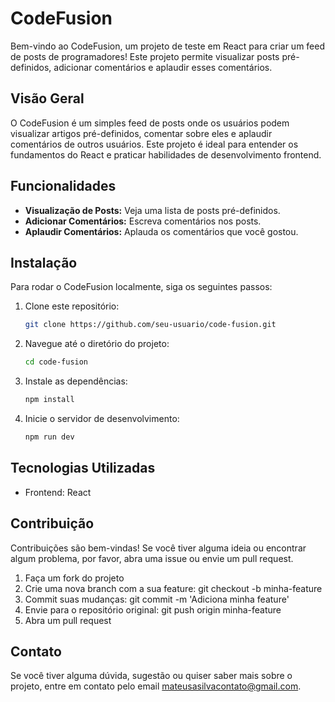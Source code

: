 # CodeFusion

Bem-vindo ao CodeFusion, um projeto de teste em React para criar um feed de posts de programadores! Este projeto permite visualizar posts pré-definidos, adicionar comentários e aplaudir esses comentários.

## Visão Geral

O CodeFusion é um simples feed de posts onde os usuários podem visualizar artigos pré-definidos, comentar sobre eles e aplaudir comentários de outros usuários. Este projeto é ideal para entender os fundamentos do React e praticar habilidades de desenvolvimento frontend.

## Funcionalidades

- **Visualização de Posts:** Veja uma lista de posts pré-definidos.
- **Adicionar Comentários:** Escreva comentários nos posts.
- **Aplaudir Comentários:** Aplauda os comentários que você gostou.

## Instalação

Para rodar o CodeFusion localmente, siga os seguintes passos:

1. Clone este repositório:
   ```sh
   git clone https://github.com/seu-usuario/code-fusion.git
2. Navegue até o diretório do projeto:
   ```sh
   cd code-fusion
3. Instale as dependências:
   ```sh
   npm install
4. Inicie o servidor de desenvolvimento:
   ```sh
   npm run dev
## Tecnologias Utilizadas

- Frontend: React
## Contribuição

Contribuições são bem-vindas! Se você tiver alguma ideia ou encontrar algum problema, por favor, abra uma issue ou envie um pull request.

1. Faça um fork do projeto
2. Crie uma nova branch com a sua feature: git checkout -b minha-feature
3. Commit suas mudanças: git commit -m 'Adiciona minha feature'
4. Envie para o repositório original: git push origin minha-feature
5. Abra um pull request

## Contato
Se você tiver alguma dúvida, sugestão ou quiser saber mais sobre o projeto, entre em contato pelo email mateusasilvacontato@gmail.com.
